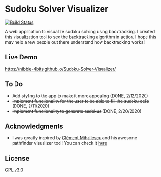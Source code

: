 # Sudoku Solver Visualizer
[![Build Status](https://travis-ci.org/nibble-4bits/Sudoku-Solver-Visualizer.svg?branch=master)](https://travis-ci.org/nibble-4bits/Sudoku-Solver-Visualizer)

A web application to visualize sudoku solving using backtracking. I created this visualization tool to see the backtracking algorithm in action. I hope this may help a few people out there understand how backtracking works!

## Live Demo
https://nibble-4bits.github.io/Sudoku-Solver-Visualizer/

## To Do
* ~~Add styling to the app to make it more appealing~~ (DONE, 2/12/2020)
* ~~Implement functionality for the user to be able to fill the sudoku cells~~ (DONE, 2/11/2020)
* ~~Implement functionality to generate sudokus~~ (DONE, 2/20/2020)

## Acknowledgments
* I was greatly inspired by [Clément Mihailescu](https://www.youtube.com/channel/UCaO6VoaYJv4kS-TQO_M-N_g) and his awesome pathfinder visualizer tool! You can check it [here](https://github.com/clementmihailescu/Pathfinding-Visualizer)

## License
[GPL v3.0](https://choosealicense.com/licenses/gpl-3.0/)
